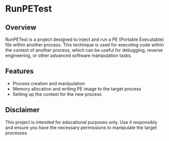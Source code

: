 # RunPETest

## Overview
RunPETest is a project designed to inject and run a PE (Portable Executable) file within another process. This technique is used for executing code within the context of another process, which can be useful for debugging, reverse engineering, or other advanced software manipulation tasks.

## Features
- Process creation and manipulation
- Memory allocation and writing PE image to the target process
- Setting up the context for the new process

## Disclaimer
This project is intended for educational purposes only. Use it responsibly and ensure you have the necessary permissions to manipulate the target processes.